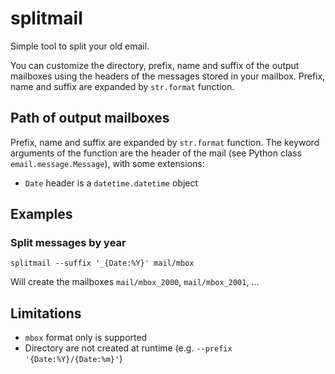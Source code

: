 # splitmail
Simple tool to split your old email.

You can customize the directory, prefix, name and suffix of the output mailboxes using the headers of the messages stored in your mailbox. Prefix, name and suffix are expanded by `str.format` function.

## Path of output mailboxes
Prefix, name and suffix are expanded by `str.format` function. The keyword arguments of the function are the header of the mail (see Python class `email.message.Message`), with some extensions:

- `Date` header is a `datetime.datetime` object

## Examples

### Split messages by year
    splitmail --suffix '_{Date:%Y}' mail/mbox

Will create the mailboxes `mail/mbox_2000`, `mail/mbox_2001`, ...

## Limitations

- `mbox` format only is supported
- Directory are not created at runtime (e.g. `--prefix '{Date:%Y}/{Date:%m}'`)
